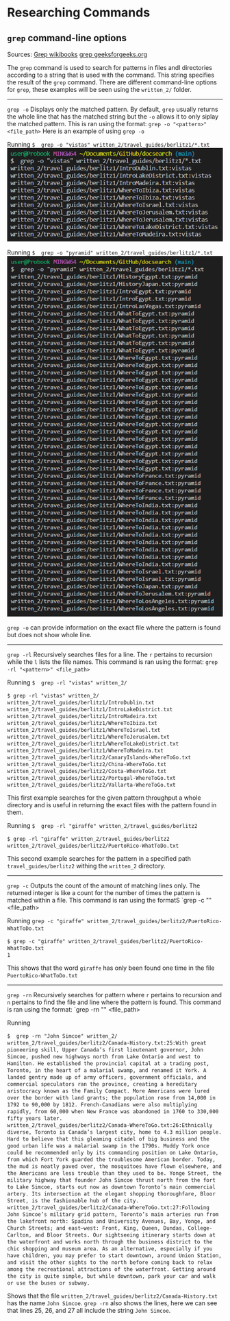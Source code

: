 # Researching Commands

 ## `grep` command-line options
 Sources: [Grep wikibooks](https://en.wikibooks.org/wiki/Grep)
 [grep geeksforgeeks.org](https://www.geeksforgeeks.org/grep-command-in-unixlinux/)
 

The `grep` command is used to search for patterns in files andl directories according to a string that is used with the command. This string specifies the result of the `grep` command. There are different command-line options for `grep`, these examples will be seen using the `written_2/` folder.

---

`grep -o`
Displays only the matched pattern. By default, `grep` usually returns the whole line that has the matched string but the `-o` allows it to only siplay the matched pattern. This is ran using the format: `grep -o "<pattern>" <file_path>` Here is an example of using `grep -o`

Running `$  grep -o "vistas" written_2/travel_guides/berlitz1/*.txt`
![Image](https://github.com/karinnamonzon/lab3Report/blob/main/grepO1.png?raw=true)

Running `$  grep -o "pyramid" written_2/travel_guides/berlitz1/*.txt`
![Image](https://github.com/karinnamonzon/lab3Report/blob/main/grepOpyramid.png?raw=true)

`grep -o` can provide information on the exact file where the pattern is found but does not show whole line. 

---

`grep -rl`
Recursively searches files for a line. The `r` pertains to recursion while the `l` lists the file names. This command is ran using the format: `grep -rl "<pattern>" <file_path>` 

Running `$  grep -rl "vistas" written_2/`
```
$ grep -rl "vistas" written_2/
written_2/travel_guides/berlitz1/IntroDublin.txt
written_2/travel_guides/berlitz1/IntroLakeDistrict.txt
written_2/travel_guides/berlitz1/IntroMadeira.txt
written_2/travel_guides/berlitz1/WhereToIbiza.txt
written_2/travel_guides/berlitz1/WhereToIsrael.txt
written_2/travel_guides/berlitz1/WhereToJerusalem.txt
written_2/travel_guides/berlitz1/WhereToLakeDistrict.txt
written_2/travel_guides/berlitz1/WhereToMadeira.txt
written_2/travel_guides/berlitz2/CanaryIslands-WhereToGo.txt
written_2/travel_guides/berlitz2/China-WhereToGo.txt
written_2/travel_guides/berlitz2/Costa-WhereToGo.txt
written_2/travel_guides/berlitz2/Portugal-WhereToGo.txt
written_2/travel_guides/berlitz2/Vallarta-WhereToGo.txt
```
This first example searches for the given pattern throughput a whole directory and is useful in returning the exact files with the pattern found in them.

Running `$  grep -rl "giraffe" written_2/travel_guides/berlitz2`
```
$ grep -rl "giraffe" written_2/travel_guides/berlitz2
written_2/travel_guides/berlitz2/PuertoRico-WhatToDo.txt
```
This second example searches for the pattern in a specified path `travel_guides/berlitz2` withing the `written_2` directory. 

---

`grep -c`
Outputs the count of the amount of matching lines only. The returned integer is like a count for the number of times the pattern is matched within a file. This command is ran using the formatS `grep -c "<pattern>" <file_path>

Running `grep -c "giraffe" written_2/travel_guides/berlitz2/PuertoRico-WhatToDo.txt`
```
$ grep -c "giraffe" written_2/travel_guides/berlitz2/PuertoRico-WhatToDo.txt 
1
```
This shows that the word `giraffe` has only been found one time in the file `PuertoRico-WhatToDo.txt`

---

`grep -rn`
Recursively searches for pattern where `r` pertains to recursion and `n` pertains to find the file and line where the pattern is found. This command is ran using the format: `grep -rn "<pattern>" <file_path>

Running
```
$  grep -rn "John Simcoe" written_2/
written_2/travel_guides/berlitz2/Canada-History.txt:25:With great pioneering skill, Upper Canada’s first lieutenant governor, John Simcoe, pushed new highways north from Lake Ontario and west to Hamilton. He established the provincial capital at a trading post, Toronto, in the heart of a malarial swamp, and renamed it York. A landed gentry made up of army officers, government officials, and commercial speculators ran the province, creating a hereditary aristocracy known as the Family Compact. More Americans were lured over the border with land grants; the population rose from 14,000 in 1792 to 90,000 by 1812. French-Canadians were also multiplying rapidly, from 60,000 when New France was abandoned in 1760 to 330,000 fifty years later.
written_2/travel_guides/berlitz2/Canada-WhereToGo.txt:26:Ethnically diverse, Toronto is Canada’s largest city, home to 4.3 million people. Hard to believe that this gleaming citadel of big business and the good urban life was a malarial swamp in the 1790s. Muddy York once could be recommended only by its commanding position on Lake Ontario, from which Fort York guarded the troublesome American border. Today, the mud is neatly paved over, the mosquitoes have flown elsewhere, and the Americans are less trouble than they used to be. Yonge Street, the military highway that founder John Simcoe thrust north from the fort to Lake Simcoe, starts out now as downtown Toronto’s main commercial artery. Its intersection at the elegant shopping thoroughfare, Bloor Street, is the fashionable hub of the city.        
written_2/travel_guides/berlitz2/Canada-WhereToGo.txt:27:Following John Simcoe’s military grid pattern, Toronto’s main arteries run from the lakefront north: Spadina and University Avenues, Bay, Yonge, and Church Streets; and east–west: Front, King, Queen, Dundas, College-Carlton, and Bloor Streets. Our sightseeing itinerary starts down at the waterfront and works north through the business district to the chic shopping and museum area. As an alternative, especially if you have children, you may prefer to start downtown, around Union Station, and visit the other sights to the north before coming back to relax among the recreational attractions of the waterfront. Getting around the city is quite simple, but while downtown, park your car and walk or use the buses or subway.
```
Shows that the file `written_2/travel_guides/berlitz2/Canada-History.txt` has the name `John Simcoe`. `grep -rn` also shows the lines, here we can see that lines 25, 26, and 27 all include the string `John Simcoe`.
